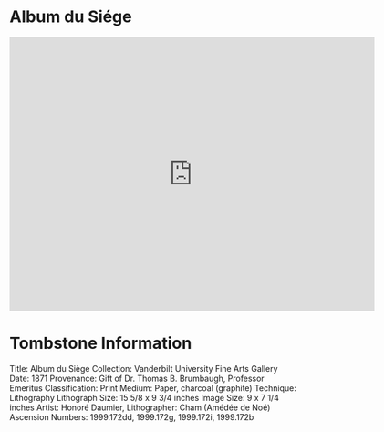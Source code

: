 # Album du Siége

<iframe src="https://www.exhibit.so/exhibits/WmomQBNqubsjy08yqBSl?embedded=true" width="640" height="480" allowfullscreen allow="autoplay" frameborder="0"></iframe>

# Tombstone Information

Title: Album du Siège 
Collection: Vanderbilt University Fine Arts Gallery
Date: 1871
Provenance: Gift of Dr. Thomas B. Brumbaugh, Professor Emeritus
Classification: Print
Medium: Paper, charcoal (graphite)
Technique: Lithography
Lithograph Size: 15 5/8 x 9 3/4 inches
Image Size: 9 x 7 1/4 inches
Artist: Honoré Daumier, Lithographer: Cham (Amédée de Noé)
Ascension Numbers: 1999.172dd, 1999.172g, 1999.172i, 1999.172b